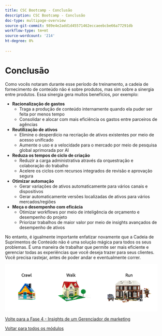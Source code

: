 ```yaml
---
title: CSC Bootcamp - Conclusão
description: CSC Bootcamp - Conclusão
doc-type: multipage-overview
source-git-commit: 989e4e2add1d45571462eccaeebcbe66a77291db
workflow-type: tm+mt
source-wordcount: '214'
ht-degree: 0%

---
```


# Conclusão

Como vocês notaram durante esse período de treinamento, a cadeia de fornecimento de conteúdo não é sobre produtos, mas sim sobre a sinergia entre produtos. Essa sinergia gera muitos benefícios, por exemplo:

- **Racionalização de gastos**
   - Traga a produção de conteúdo internamente quando ela puder ser feita por menos tempo
   - Consolidar e alocar com mais eficiência os gastos entre parceiros de agências
- **Reutilização de ativos**
   - Elimine o desperdício na recriação de ativos existentes por meio de acesso unificado
   - Aumente o uso e a velocidade para o mercado por meio de pesquisa global aprimorada por Al
- **Reduza os tempos de ciclo de criação**
   - Reduzir a carga administrativa através da orquestração e colaboração do trabalho
   - Acelere os ciclos com recursos integrados de revisão e aprovação segura
- **Otimizar automação**
   - Gerar variações de ativos automaticamente para vários canais e dispositivos
   - Gerar automaticamente versões localizadas de ativos para vários mercados/regiões
- **Meça o desempenho com eficácia**
   - Otimizar workflows por meio de inteligência de orçamento e desempenho do projeto
   - Priorizar trabalhos de maior valor por meio de insights avançados de desempenho de ativos

No entanto, é igualmente importante enfatizar novamente que a Cadeia de Suprimentos de Conteúdo não é uma solução mágica para todos os seus problemas. É uma maneira de trabalhar que permite ser mais eficiente e gerenciar todas as experiências que você deseja trazer para seus clientes. Você precisa rastejar, antes de poder andar e eventualmente correr.

![Rastrear a marcha](./images/crawl-walk-run.png)


[Volte para a Fase 4 - Insights de um Gerenciador de marketing](./phases/insights/marketing-manager.md)

[Voltar para todos os módulos](./overview.md)
